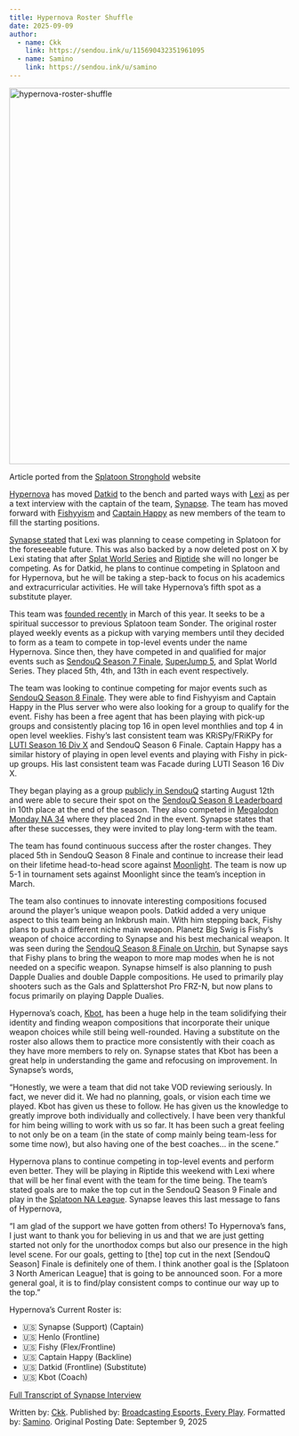 ```yaml
---
title: Hypernova Roster Shuffle
date: 2025-09-09
author:
  - name: Ckk
    link: https://sendou.ink/u/115690432351961095
  - name: Samino
    link: https://sendou.ink/u/samino
---
```


<img width="1200" height="675" alt="hypernova-roster-shuffle" src="https://github.com/user-attachments/assets/98f23a98-aadf-4f40-804f-37b7708206d8" />

Article ported from the [Splatoon Stronghold](https://www.splatoonstronghold.com/news/a-dying-scene-stronghold-and-splatoon-4) website

[Hypernova](https://sendou.ink/t/hypernova) has moved [Datkid](https://sendou.ink/u/763548554538254346) to the bench and parted ways with [Lexi](https://sendou.ink/u/lexi) as per a text interview with the captain of the team, [Synapse](https://sendou.ink/u/sighnaps). The team has moved forward with [Fishyyism](https://sendou.ink/u/fishyy) and [Captain Happy](https://sendou.ink/u/891117921642876948) as new members of the team to fill the starting positions.

[Synapse stated](https://docs.google.com/document/d/1wgVOOMwMhFLngFOCvMc1aF_79c4F3gBCwA5yI76caWQ/edit?usp=drivesdk) that Lexi was planning to cease competing in Splatoon for the foreseeable future. This was also backed by a now deleted post on X by Lexi stating that after [Splat World Series](http://play.iplabs.ink/sws-finals) and [Riptide](https://www.start.gg/tournament/riptide-2025-4/event/splatoon-3/overview) she will no longer be competing. As for Datkid, he plans to continue competing in Splatoon and for Hypernova, but he will be taking a step-back to focus on his academics and extracurricular activities. He will take Hypernova’s fifth spot as a substitute player.

This team was [founded recently](http://x.com/hypernova_spl) in March of this year. It seeks to be a spiritual successor to previous Splatoon team Sonder. The original roster played weekly events as a pickup with varying members until they decided to form as a team to compete in top-level events under the name Hypernova. Since then, they have competed in and qualified for major events such as [SendouQ Season 7 Finale](https://sendou.ink/to/1277/brackets), [SuperJump 5](https://www.start.gg/tournament/superjump-5-1/details), and Splat World Series. They placed 5th, 4th, and 13th in each event respectively.

The team was looking to continue competing for major events such as [SendouQ Season 8 Finale](https://sendou.ink/to/2091/brackets). They were able to find Fishyyism and Captain Happy in the Plus server who were also looking for a group to qualify for the event. Fishy has been a free agent that has been playing with pick-up groups and consistently placing top 16 in open level monthlies and top 4 in open level weeklies. Fishy’s last consistent team was KRiSPy/FRiKPy for [LUTI Season 16 Div X](https://sendou.ink/to/1241/brackets) and SendouQ Season 6 Finale. Captain Happy has a similar history of playing in open level events and playing with Fishy in pick-up groups. His last consistent team was Facade during LUTI Season 16 Div X.

They began playing as a group [publicly in SendouQ](https://sendou.ink/q/match/87618) starting August 12th and were able to secure their spot on the [SendouQ Season 8 Leaderboard](https://sendou.ink/q/match/87618) in 10th place at the end of the season. They also competed in [Megalodon Monday NA 34](https://sendou.ink/to/1960/brackets) where they placed 2nd in the event. Synapse states that after these successes, they were invited to play long-term with the team.

The team has found continuous success after the roster changes. They placed 5th in SendouQ Season 8 Finale and continue to increase their lead on their lifetime head-to-head score against [Moonlight](http://sendou.ink/t/Moonlight). The team is now up 5-1 in tournament sets against Moonlight since the team’s inception in March.

The team also continues to innovate interesting compositions focused around the player’s unique weapon pools. Datkid added a very unique aspect to this team being an Inkbrush main. With him stepping back, Fishy plans to push a different niche main weapon. Planetz Big Swig is Fishy’s weapon of choice according to Synapse and his best mechanical weapon. It was seen during the [SendouQ Season 8 Finale on Urchin](https://www.youtube.com/live/iztMH-FFfj4?si=W1RhHiW-IL7OROdH&t=783), but Synapse says that Fishy plans to bring the weapon to more map modes when he is not needed on a specific weapon. Synapse himself is also planning to push Dapple Dualies and double Dapple compositions. He used to primarily play shooters such as the Gals and Splattershot Pro FRZ-N, but now plans to focus primarily on playing Dapple Dualies.

Hypernova’s coach, [Kbot](http://sendou.ink/u/kbot273), has been a huge help in the team solidifying their identity and finding weapon compositions that incorporate their unique weapon choices while still being well-rounded. Having a substitute on the roster also allows them to practice more consistently with their coach as they have more members to rely on. Synapse states that Kbot has been a great help in understanding the game and refocusing on improvement. In Synapse’s words, 

“Honestly, we were a team that did not take VOD reviewing seriously. In fact, we never did it. We had no planning, goals, or vision each time we played. Kbot has given us these to follow. He has given us the knowledge to greatly improve both individually and collectively. I have been very thankful for him being willing to work with us so far. It has been such a great feeling to not only be on a team (in the state of comp mainly being team-less for some time now), but also having one of the best coaches… in the scene.”

Hypernova plans to continue competing in top-level events and perform even better. They will be playing in Riptide this weekend with Lexi where that will be her final event with the team for the time being. The team’s stated goals are to make the top cut in the SendouQ Season 9 Finale and play in the [Splatoon NA League](http://x.com/NintendoVS/status/1962909394133213589). Synapse leaves this last message to fans of Hypernova,

“I am glad of the support we have gotten from others\! To Hypernova’s fans, I just want to thank you for believing in us and that we are just getting started not only for the unorthodox comps but also our presence in the high level scene. For our goals, getting to \[the\] top cut in the next \[SendouQ Season\] Finale is definitely one of them. I think another goal is the \[Splatoon 3 North American League\] that is going to be announced soon. For a more general goal, it is to find/play consistent comps to continue our way up to the top.”

Hypernova’s Current Roster is:
* 🇺🇸 Synapse (Support) (Captain)  
* 🇺🇸 Henlo (Frontline)  
* 🇺🇸 Fishy (Flex/Frontline)  
* 🇺🇸 Captain Happy (Backline)  
* 🇺🇸 Datkid (Frontline) (Substitute)  
* 🇺🇸 Kbot (Coach)

[Full Transcript of Synapse Interview](https://docs.google.com/document/d/1wgVOOMwMhFLngFOCvMc1aF_79c4F3gBCwA5yI76caWQ/edit?usp=drivesdk)

Written by: [Ckk](https://bsky.app/profile/ckk312.xyz). Published by: [Broadcasting Esports, Every Play](https://bsky.app/profile/broadcastbeep.com). Formatted by: [Samino](https://bsky.app/profile/saminospl.splstrong.com).
Original Posting Date: September 9, 2025
